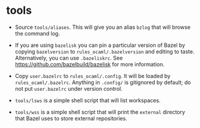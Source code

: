 # tools

* Source `tools/aliases`. This will give you an alias `bzlog` that
  will browse the command log.

* If you are using `bazelisk` you can pin a particular version of
  Bazel by copying `bazelversion` to `rules_ocaml/.bazelversion` and
  editing to taste. Alternatively, you can use `.bazeliskrc`. See
  https://github.com/bazelbuild/bazelisk for more information.

* Copy `user.bazelrc` to `rules_ocaml/.config`. It will be loaded by
  `rules_ocaml/.bazelrc`. Anything in `.config/` is gitignored by default; do not put `user.bazelrc` under version control.

* `tools/lsws` is a simple shell script that will
   list workspaces.

* `tools/wss` is a simple shell script that will
  print the `external` directory that Bazel uses to store external
  repositories.
